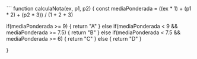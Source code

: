 ˋˋˋ
function calculaNota(ex, p1, p2) {
  const mediaPonderada =  ((ex * 1) + (p1 * 2) + (p2 * 3)) / (1 + 2 + 3)
  
  if(mediaPonderada >= 9) {
    return "A"
  } else if(mediaPonderada < 9 && mediaPonderada >= 7.5) {
      return "B"
  } else if(mediaPonderada < 7.5 && mediaPonderada >= 6) {
      return "C"
  } else {
      return "D"
  }
  
 }

```

